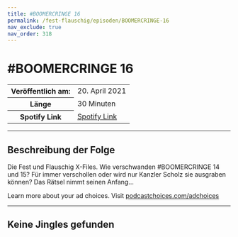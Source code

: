 ```yaml
---
title: #BOOMERCRINGE 16
permalink: /fest-flauschig/episoden/BOOMERCRINGE-16
nav_exclude: true
nav_order: 318
---
```


# #BOOMERCRINGE 16
<table class="resp-table dcf-table dcf-table-responsive dcf-table-bordered dcf-table-striped dcf-w-100%">
                    <tbody>
                        <tr>
                            <th scope="row">Veröffentlich am:</th>
                            <td data-label="Veröffentlich am:">20. April 2021</td>
                        </tr>
                        <tr>
                            <th scope="row">Länge </th>
                            <td data-label="Länge ">30 Minuten</td>
                        </tr><tr>
                                <th scope="row">Spotify Link</th>
                                <td data-label="Spotify Link"><a href="https://open.spotify.com/episode/7anCjsLMIhqbLGmSfUWnvi">Spotify Link</a></td>
                            </tr></tbody>
                </table>

***

## Beschreibung der Folge

<div>
<p>Die Fest und Flauschig X-Files. Wie verschwanden #BOOMERCRINGE 14 und 15? Für immer verschollen oder wird nur Kanzler Scholz sie ausgraben können? Das Rätsel nimmt seinen Anfang...</p><p> </p><p>Learn more about your ad choices. Visit <a href="https://podcastchoices.com/adchoices">podcastchoices.com/adchoices</a></p>  
</div>

***

## Keine Jingles gefunden